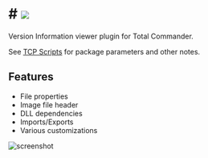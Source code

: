 # # [![](https://img.shields.io/chocolatey/v/tcp-fileinfo.svg?color=red&label=tcp-fileinfo)](https://chocolatey.org/packages/tcp-fileinfo)

Version Information viewer plugin for Total Commander.

See [TCP Scripts](https://chocolatey.org/packages/tcps) for package parameters and other notes.

## Features

- File properties
- Image file header
- DLL dependencies
- Imports/Exports
- Various customizations


![screenshot](https://cdn.rawgit.com/majkinetor/chocolatey/master/tcp/tcp-fileinfo/screenshot.gif)
